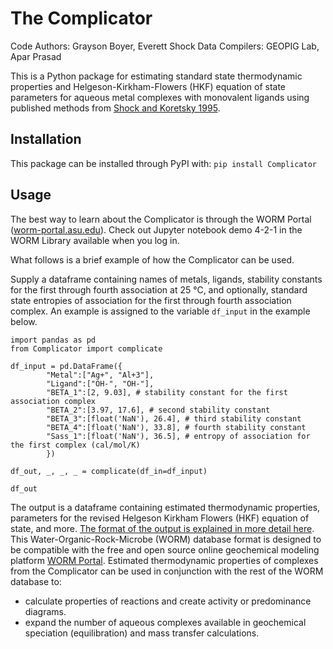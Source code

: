 # The Complicator

Code Authors: Grayson Boyer, Everett Shock
Data Compilers: GEOPIG Lab, Apar Prasad

This is a Python package for estimating standard state thermodynamic properties and Helgeson-Kirkham-Flowers (HKF) equation of state parameters for aqueous metal complexes with monovalent ligands using published methods from [Shock and Koretsky 1995](https://doi.org/10.1016/0016-7037(95)00058-8).

## Installation

This package can be installed through PyPI with:
`pip install Complicator`

## Usage

The best way to learn about the Complicator is through the WORM Portal ([worm-portal.asu.edu](worm-portal.asu.edu)). Check out Jupyter notebook demo 4-2-1 in the WORM Library available when you
log in.

What follows is a brief example of how the Complicator can be used.

Supply a dataframe containing names of metals, ligands, stability constants for the first through fourth association at 25 °C, and optionally, standard state entropies of association for the first through fourth association complex. An example is assigned to the variable `df_input` in the example below.

```
import pandas as pd
from Complicator import complicate

df_input = pd.DataFrame({
        "Metal":["Ag+", "Al+3"],
        "Ligand":["OH-", "OH-"],
        "BETA_1":[2, 9.03], # stability constant for the first association complex
        "BETA_2":[3.97, 17.6], # second stability constant
        "BETA_3":[float('NaN'), 26.4], # third stability constant
        "BETA_4":[float('NaN'), 33.8], # fourth stability constant
        "Sass_1":[float('NaN'), 36.5], # entropy of association for the first complex (cal/mol/K)
        })

df_out, _, _, _ = complicate(df_in=df_input)

df_out
```

The output is a dataframe containing estimated thermodynamic properties, parameters for the revised Helgeson Kirkham Flowers (HKF) equation of state, and more. [The format of the output is explained in more detail here](https://worm-portal.asu.edu/docs/database/). This Water-Organic-Rock-Microbe (WORM) database format is designed to be compatible with the free and open source online geochemical modeling platform [WORM Portal](https://worm-portal.asu.edu/). Estimated thermodynamic properties of complexes from the Complicator can be used in conjunction with the rest of the WORM database to:
- calculate properties of reactions and create activity or predominance diagrams.
- expand the number of aqueous complexes available in geochemical speciation (equilibration) and mass transfer calculations.